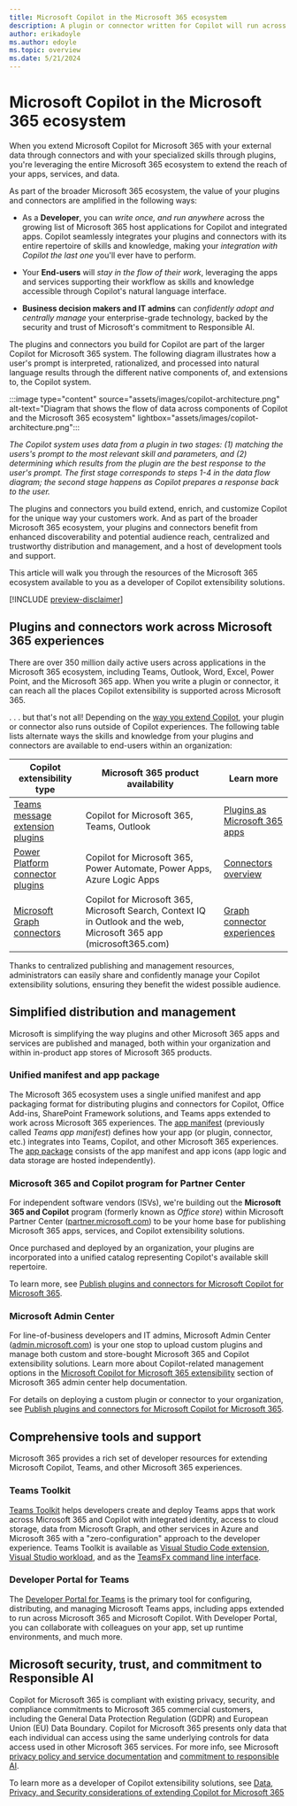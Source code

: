 ```yaml
---
title: Microsoft Copilot in the Microsoft 365 ecosystem
description: A plugin or connector written for Copilot will run across the Microsoft 365 ecosystem. Learn how to leverage the Microsoft 365 ecosystem to extend the reach of your apps, services, and data.
author: erikadoyle
ms.author: edoyle
ms.topic: overview
ms.date: 5/21/2024
---
```


# Microsoft Copilot in the Microsoft 365 ecosystem

When you extend Microsoft Copilot for Microsoft 365 with your external data through connectors and with your specialized skills through plugins, you're leveraging the entire Microsoft 365 ecosystem to extend the reach of your apps, services, and data.

As part of the broader Microsoft 365 ecosystem, the value of your plugins and connectors are amplified in the following ways:

- As a **Developer**, you can *write once, and run anywhere* across the growing list of Microsoft 365 host applications for Copilot and integrated apps. Copilot seamlessly integrates your plugins and connectors with its entire repertoire of skills and knowledge, making your *integration with Copilot the last one* you'll ever have to perform.

- Your **End-users** will *stay in the flow of their work*, leveraging the apps and services supporting their workflow as skills and knowledge accessible through Copilot's natural language interface.

- **Business decision makers and IT admins** can *confidently adopt and centrally manage* your enterprise-grade technology, backed by the security and trust of Microsoft's commitment to Responsible AI.

The plugins and connectors you build for Copilot are part of the larger Copilot for Microsoft 365 system. The following diagram illustrates how a user's prompt is interpreted, rationalized, and processed into natural language results through the different native components of, and extensions to, the Copilot system.

:::image type="content" source="assets/images/copilot-architecture.png" alt-text="Diagram that shows the flow of data across components of Copilot and the Microsoft 365 ecosystem" lightbox="assets/images/copilot-architecture.png":::

*The Copilot system uses data from a plugin in two stages: (1) matching the users's prompt to the most relevant skill and parameters, and (2) determining which results from the plugin are the best response to the user's prompt. The first stage corresponds to steps 1-4 in the data flow diagram; the second stage happens as Copilot prepares a response back to the user.*

The plugins and connectors you build extend, enrich, and customize Copilot for the unique way your customers work. And as part of the broader Microsoft 365 ecosystem, your plugins and connectors benefit from enhanced discoverability and potential audience reach, centralized and trustworthy distribution and management, and a host of development tools and support.

This article will walk you through the resources of the Microsoft 365 ecosystem available to you as a developer of Copilot extensibility solutions.

[!INCLUDE [preview-disclaimer](includes/preview-disclaimer.md)]

## Plugins and connectors work across Microsoft 365 experiences

There are over 350 million daily active users across applications in the Microsoft 365 ecosystem, including Teams, Outlook, Word, Excel, Power Point, and the Microsoft 365 app. When you write a plugin or connector, it can reach all the places Copilot extensibility is supported across Microsoft 365.

. . . but that's not all! Depending on the [way you extend Copilot](./decision-guide.md), your plugin or connector also runs outside of Copilot experiences. The following table lists alternate ways the skills and knowledge from your plugins and connectors are available to end-users within an organization:

|Copilot extensibility type|Microsoft 365 product availability|Learn more|
|----------|-----------|------------|
|[Teams message extension plugins](./overview-message-extension-bot.md)|Copilot for Microsoft 365, Teams, Outlook| [Plugins as Microsoft 365 apps](./plugins-are-apps.md) |
|[Power Platform connector plugins](/connectors/connectors)|Copilot for Microsoft 365, Power Automate, Power Apps, Azure Logic Apps| [Connectors overview](/connectors/connectors)|
|[Microsoft Graph connectors](./overview-graph-connector.md)|Copilot for Microsoft 365, Microsoft Search, Context IQ in Outlook and the web, Microsoft 365 app (microsoft365.com)|[Graph connector experiences](/graph/connecting-external-content-experiences?context=%2Fmicrosoft-365-copilot%2Fextensibility%2Fcontext)

Thanks to centralized publishing and management resources, administrators can easily share and confidently manage your Copilot extensibility solutions, ensuring they benefit the widest possible audience.

## Simplified distribution and management

Microsoft is simplifying the way plugins and other Microsoft 365 apps and services are published and managed, both within your organization and within in-product app stores of Microsoft 365 products.

### Unified manifest and app package

The Microsoft 365 ecosystem uses a single unified manifest and app packaging format for distributing plugins and connectors for Copilot, Office Add-ins, SharePoint Framework solutions, and Teams apps extended to work across Microsoft 365 experiences. The [app manifest](/microsoftteams/platform/resources/schema/manifest-schema) (previously called *Teams app manifest*) defines how your app (or plugin, connector, etc.) integrates into Teams, Copilot, and other Microsoft 365 experiences. The [app package](/microsoftteams/platform/concepts/build-and-test/apps-package) consists of the app manifest and app icons (app logic and data storage are hosted independently).

### Microsoft 365 and Copilot program for Partner Center

For independent software vendors (ISVs), we're building out the **Microsoft 365 and Copilot** program (formerly known as *Office store*) within Microsoft Partner Center ([partner.microsoft.com](https://partner.microsoft.com)) to be your home base for publishing Microsoft 365 apps, services, and Copilot extensibility solutions.

Once purchased and deployed by an organization, your plugins are incorporated into a unified catalog representing Copilot's available skill repertoire.

To learn more, see [Publish plugins and connectors for Microsoft Copilot for Microsoft 365](./publish.md).

### Microsoft Admin Center

For line-of-business developers and IT admins, Microsoft Admin Center ([admin.microsoft.com](https://admin.microsoft.com)) is your one stop to upload custom plugins and manage both custom and store-bought Microsoft 365 and Copilot extensibility solutions. Learn more about Copilot-related management options in the [Microsoft Copilot for Microsoft 365 extensibility](/microsoft-365/admin/manage/manage-plugins-for-copilot-in-integrated-apps) section of Microsoft 365 admin center help documentation.

For details on deploying a custom plugin or connector to your organization, see [Publish plugins and connectors for Microsoft Copilot for Microsoft 365](./publish.md).

## Comprehensive tools and support

Microsoft 365 provides a rich set of developer resources for extending Microsoft Copilot, Teams, and other Microsoft 365 experiences.

### Teams Toolkit

[Teams Toolkit](/microsoftteams/platform/toolkit/teams-toolkit-fundamentals) helps developers create and deploy Teams apps that work across Microsoft 365 and Copilot with integrated identity, access to cloud storage, data from Microsoft Graph, and other services in Azure and Microsoft 365 with a "zero-configuration" approach to the developer experience. Teams Toolkit is available as [Visual Studio Code extension](/microsoftteams/platform/toolkit/install-teams-toolkit), [Visual Studio workload](/microsoftteams/platform/toolkit/toolkit-v4/install-teams-toolkit-vs), and as the [TeamsFx command line interface](/microsoftteams/platform/toolkit/teams-toolkit-cli).

### Developer Portal for Teams

The [Developer Portal for Teams](/microsoftteams/platform/concepts/build-and-test/teams-developer-portal) is the primary tool for configuring, distributing, and managing Microsoft Teams apps, including apps extended to run across Microsoft 365 and Microsoft Copilot. With Developer Portal, you can collaborate with colleagues on your app, set up runtime environments, and much more.

## Microsoft security, trust, and commitment to Responsible AI

Copilot for Microsoft 365 is compliant with existing privacy, security, and compliance commitments to Microsoft 365 commercial customers, including the General Data Protection Regulation (GDPR) and European Union (EU) Data Boundary.  Copilot for Microsoft 365 presents only data that each individual can access using the same underlying controls for data access used in other Microsoft 365 services. For more info, see Microsoft [privacy policy and service documentation](https://privacy.microsoft.com/) and [commitment to responsible AI](https://www.microsoft.com/ai/responsible-ai).

To learn more as a developer of Copilot extensibility solutions, see [Data, Privacy, and Security considerations of extending Copilot for Microsoft 365](./data-privacy-security.md)
